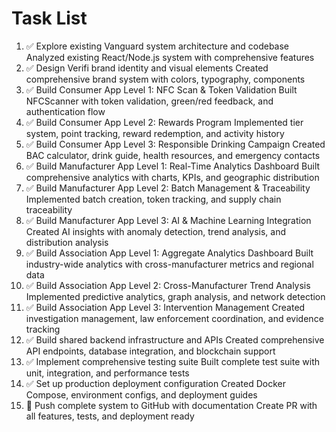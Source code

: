 # Task List

1. ✅ Explore existing Vanguard system architecture and codebase
Analyzed existing React/Node.js system with comprehensive features
2. ✅ Design Verifi brand identity and visual elements
Created comprehensive brand system with colors, typography, components
3. ✅ Build Consumer App Level 1: NFC Scan & Token Validation
Built NFCScanner with token validation, green/red feedback, and authentication flow
4. ✅ Build Consumer App Level 2: Rewards Program
Implemented tier system, point tracking, reward redemption, and activity history
5. ✅ Build Consumer App Level 3: Responsible Drinking Campaign
Created BAC calculator, drink guide, health resources, and emergency contacts
6. ✅ Build Manufacturer App Level 1: Real-Time Analytics Dashboard
Built comprehensive analytics with charts, KPIs, and geographic distribution
7. ✅ Build Manufacturer App Level 2: Batch Management & Traceability
Implemented batch creation, token tracking, and supply chain traceability
8. ✅ Build Manufacturer App Level 3: AI & Machine Learning Integration
Created AI insights with anomaly detection, trend analysis, and distribution analysis
9. ✅ Build Association App Level 1: Aggregate Analytics Dashboard
Built industry-wide analytics with cross-manufacturer metrics and regional data
10. ✅ Build Association App Level 2: Cross-Manufacturer Trend Analysis
Implemented predictive analytics, graph analysis, and network detection
11. ✅ Build Association App Level 3: Intervention Management
Created investigation management, law enforcement coordination, and evidence tracking
12. ✅ Build shared backend infrastructure and APIs
Created comprehensive API endpoints, database integration, and blockchain support
13. ✅ Implement comprehensive testing suite
Built complete test suite with unit, integration, and performance tests
14. ✅ Set up production deployment configuration
Created Docker Compose, environment configs, and deployment guides
15. 🔄 Push complete system to GitHub with documentation
Create PR with all features, tests, and deployment ready

